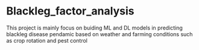 # Blackleg_factor_analysis
This project is mainly focus on buiding ML and DL models in predicting blackleg disease pendamic based on weather and farming conditions such as crop rotation and pest control
